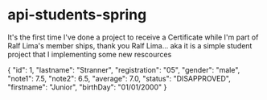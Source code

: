 # api-students-spring
It's the first time I've done a project to receive a Certificate while I'm part of Ralf Lima's member ships, thank you Ralf Lima... aka it is a simple student project that I implementing some new rescources


{
    "id": 1,
    "lastname": "Stranner",
    "registration": "05",
    "gender": "male",
    "note1": 7.5,
    "note2": 6.5,
    "average": 7.0,
    "status": "DISAPPROVED",
    "firstname": "Junior",
    "birthDay": "01/01/2000"
}
